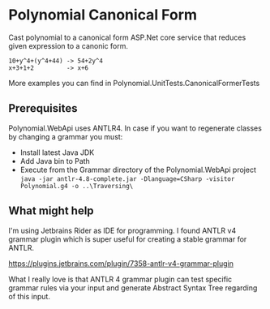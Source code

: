 # Polynomial Canonical Form
Cast polynomial to a canonical form
ASP.Net core service that reduces given expression to a canonic form.
```
10+y^4+(y^4+44) -> 54+2y^4
x+3+1+2         -> x+6
```
More examples you can find in Polynomial.UnitTests.CanonicalFormerTests

## Prerequisites
Polynomial.WebApi uses ANTLR4. In case if you want to regenerate classes by changing a grammar
you must:
* Install latest Java JDK
* Add Java bin to Path
* Execute from the Grammar directory of the Polynomial.WebApi project <br> ```java -jar antlr-4.8-complete.jar -Dlanguage=CSharp -visitor Polynomial.g4 -o ..\Traversing\ ```

## What might help
I'm using Jetbrains Rider as IDE for programming. I found ANTLR v4 grammar plugin
which is super useful for creating a stable grammar for ANTLR.

https://plugins.jetbrains.com/plugin/7358-antlr-v4-grammar-plugin

What I really love is that ANTLR 4 grammar plugin can test specific grammar rules
via your input and generate Abstract Syntax Tree regarding of this input.
